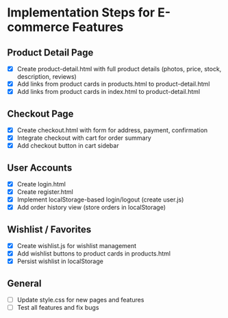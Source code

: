 # Implementation Steps for E-commerce Features

## Product Detail Page
- [x] Create product-detail.html with full product details (photos, price, stock, description, reviews)
- [x] Add links from product cards in products.html to product-detail.html
- [x] Add links from product cards in index.html to product-detail.html

## Checkout Page
- [x] Create checkout.html with form for address, payment, confirmation
- [x] Integrate checkout with cart for order summary
- [x] Add checkout button in cart sidebar

## User Accounts
- [x] Create login.html
- [x] Create register.html
- [x] Implement localStorage-based login/logout (create user.js)
- [x] Add order history view (store orders in localStorage)

## Wishlist / Favorites
- [x] Create wishlist.js for wishlist management
- [x] Add wishlist buttons to product cards in products.html
- [x] Persist wishlist in localStorage

## General
- [ ] Update style.css for new pages and features
- [ ] Test all features and fix bugs
